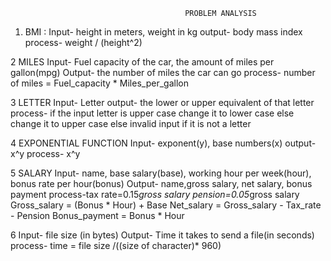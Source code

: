                                            PROBLEM ANALYSIS
1. BMI :
Input- height in meters, weight in kg
output- body mass index
process- weight / (height^2)



2 MILES
Input- Fuel capacity of the car, the amount of miles per gallon(mpg)
Output- the number of miles the car can go
process- number of miles = Fuel_capacity * Miles_per_gallon



3 LETTER
Input- Letter
output- the lower or upper equivalent of that letter
process- if the input letter is upper case 
change it to lower case
else change it to upper case
else invalid input if it is not a letter
 


4 EXPONENTIAL FUNCTION
Input- exponent(y), base numbers(x)
output- x^y
process- x^y



5 SALARY
Input- name, base salary(base), working hour per week(hour), bonus rate per hour(bonus)
Output- name,gross salary, net salary, bonus payment
process-tax rate=0.15*gross salary
        pension=0.05*gross salary  
        Gross_salary = (Bonus * Hour) + Base
	Net_salary = Gross_salary - Tax_rate - Pension
	Bonus_payment = Bonus * Hour



6 Input- file size (in bytes)
Output- Time it takes to send a file(in seconds)
process- time = file size /((size of character)* 960)
